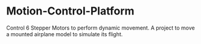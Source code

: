# Motion-Control-Platform
Control 6 Stepper Motors to perform dynamic movement. A project to move a mounted airplane model to simulate its flight.
